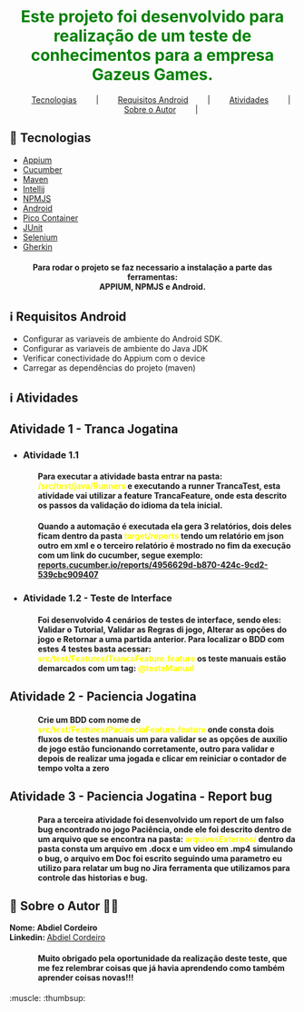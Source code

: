 <h1 align="center" style="color:green">
 Este projeto foi desenvolvido para realização de um teste de conhecimentos para a empresa Gazeus Games.
</h1>

<p align="center">
<a href="#rocket-tecnologia" style="margin-left: 30px; margin-right: 30px;">Tecnologias</a> |
<a href="#information_source-requisitos-android" style="margin-left: 30px; margin-right: 30px;">Requisitos Android</a> |
<a href="#information_source-atividades" style="margin-left: 30px; margin-right: 30px;">Atividades</a> |
<a href="#love_you_gesture-sobre-o-autor-technologist" style="margin-left: 30px; margin-right: 30px;">Sobre o Autor</a> |
</p>

## :rocket: Tecnologias

- [Appium](https://appium.io/)
- [Cucumber](http://cucumber.io/)
- [Maven](http://maven.apache.org/)
- [Intellij](http://www.jetbrains.com/idea/)
- [NPMJS](http://www.npmjs.com)
- [Android](https://developer.android.com/studio)
- [Pico Container](http://picocontainer.com/introduction.html)
- [JUnit](https://junit.org/junit5/)
- [Selenium](https://www.selenium.dev/)
- [Gherkin](https://cucumber.io/docs/gherkin/)

<h4 align="center">
 Para rodar o projeto se faz necessario a instalação a parte das ferramentas:<br>APPIUM, NPMJS e Android. 
</h4>

## :information_source: Requisitos Android

* Configurar as variaveis de ambiente do Android SDK.
* Configurar as variaveis de ambiente do Java JDK
* Verificar conectividade do Appium com o device
* Carregar as dependências do projeto (maven)

## :information_source: Atividades

<h2>Atividade 1 - Tranca Jogatina</h2>

- <h3>Atividade 1.1</h3>

<h4  align="left" style="margin-left: 50px;">
    Para executar a atividade basta entrar na pasta: 
    <label style="font-weight: bold; color:yellow;">/src/test/java/Runners</label> 
    e executando a runner TrancaTest, esta atividade vai utilizar a feature TrancaFeature, 
    onde esta descrito os passos da validação do idioma da tela inicial.
</h4> 

<h4 align="left" style="margin-left: 50px;">
 Quando a automação é executada ela gera 3 relatórios, dois deles ficam dentro da pasta 
    <label style="font-weight: bold; color:yellow;">target/reports</label> 
    tendo um relatório em json outro em xml e o terceiro relatório é mostrado no fim da execução com um link do cucumber, segue exemplo:
    <a href="https://reports.cucumber.io/reports/4956629d-b870-424c-9cd2-539cbc909407">reports.cucumber.io/reports/4956629d-b870-424c-9cd2-539cbc909407</a>
</h4>

- <h3>Atividade 1.2 - Teste de Interface</h3>

<h4  align="left" style="margin-left: 50px;">
    Foi desenvolvido 4 cenários de testes de interface, sendo eles: Validar o Tutorial, Validar as Regras di jogo, Alterar as opções do jogo e Retornar a uma partida anterior. 
    Para localizar o BDD com estes 4 testes basta acessar: <label style="font-weight: bold; color:yellow;">src/test/Features/TrancaFeature.feature</label> os teste manuais estão demarcados com um tag: <label style="font-weight: bold; color:yellow;">@testeManual</label>
</h4> 

<h2>Atividade 2 - Paciencia Jogatina</h2>

<h4  align="left" style="margin-left: 50px;">
    Crie um BDD com nome de <label style="font-weight: bold; color:yellow;">src/test/Features/PacienciaFeature.feature</label> onde consta dois fluxos de testes manuais um para validar se as opções de auxilio de jogo estão funcionando corretamente, outro para validar e depois de realizar uma jogada e clicar em reiniciar o contador de tempo volta a zero 
</h4> 

<h2>Atividade 3 - Paciencia Jogatina - Report bug</h2>

<h4  align="left" style="margin-left: 50px;">
  Para a terceira atividade foi desenvolvido um report de um falso bug encontrado no jogo Paciência, onde ele foi descrito dentro de um arquivo que se encontra na pasta: <label style="font-weight: bold; color:yellow;">arquivosExternos/</label>  
  dentro da pasta consta um arquivo em .docx e um video em .mp4 simulando o bug, o arquivo em Doc foi escrito seguindo uma parametro eu utilizo para relatar um bug no Jira ferramenta que utilizamos para controle das historias e bug.
</h4> 

## :love_you_gesture: Sobre o Autor :technologist:

<label style="font-weight: bold;">Nome: </label> <label style="font-weight: bold;">Abdiel Cordeiro</label> 
<br>
<label style="font-weight: bold;">Linkedin: </label> <a href="https://www.linkedin.com/in/abdiel-p-3a775910b/">Abdiel Cordeiro</a>


<h4  align="left" style="margin-left: 50px;">
    Muito obrigado pela oportunidade da realização deste teste, que me fez relembrar coisas que já havia aprendendo como também aprender coisas novas!!!  
</h4> 
:muscle: :thumbsup: